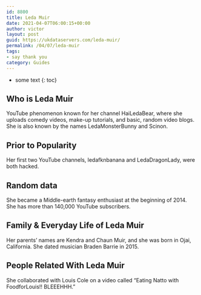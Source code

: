 ```yaml
---
id: 8800
title: Leda Muir
date: 2021-04-07T06:00:15+00:00
author: victor
layout: post
guid: https://ukdataservers.com/leda-muir/
permalink: /04/07/leda-muir
tags:
- say thank you
category: Guides
---
```


* some text
{: toc}


## Who is Leda Muir



YouTube phenomenon known for her channel HaiLedaBear, where she uploads comedy videos, make-up tutorials, and basic, random video blogs. She is also known by the names LedaMonsterBunny and Scinon.

                
                
                
## Prior to Popularity



Her first two YouTube channels, ledafknbanana and LedaDragonLady, were both hacked.

                
                
                
## Random data



She became a Middle-earth fantasy enthusiast at the beginning of 2014. She has more than 140,000 YouTube subscribers.

                
                
                
## Family & Everyday Life of Leda Muir



Her parents&#8217; names are Kendra and Chaun Muir, and she was born in Ojai, California. She dated musician Braden Barrie in 2015.

                
                
                
## People Related With Leda Muir



She collaborated with Louis Cole on a video called &#8220;Eating Natto with FoodforLouis!! BLEEEHHH.&#8221;

                
              
            
          
          
          